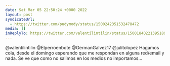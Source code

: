 ```yaml
---
date: Sat Mar 05 22:50:24 +0000 2022
layout: post
syndicateUrl:
  - https://twitter.com/pudymody/status/1500242351532478472
media: []
inReplyTo: https://twitter.com/valentilintilin/status/1500184022139518989
---
```

@valentilintilin @Elperroenbote @GermanGalvez17 @julitolopez Hagamos cola, desde el domingo esperando que me respondan en alguna red/email y nada. Se ve que como no salimos en los medios no importamos...


